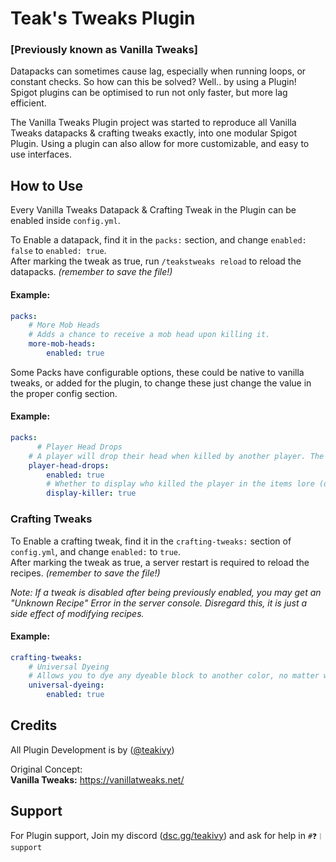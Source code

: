 
# Teak's Tweaks Plugin
### [Previously known as Vanilla Tweaks]

Datapacks can sometimes cause lag, especially when running loops, or constant checks. So
how can this be solved? Well.. by using a Plugin! Spigot plugins can be optimised to run
not only faster, but more lag efficient.  
  
The Vanilla Tweaks Plugin project was started to reproduce all Vanilla Tweaks datapacks 
& crafting tweaks exactly, into one modular Spigot Plugin. Using a plugin can also allow
for more customizable, and easy to use interfaces.

## How to Use
Every Vanilla Tweaks Datapack & Crafting Tweak in the Plugin can be enabled inside
`config.yml`.  

To Enable a datapack, find it in the `packs:` section, and change `enabled: false` to `enabled: true`.  
After marking the tweak as true, run `/teakstweaks reload` to reload the datapacks. *(remember to save the file!)*
#### Example:
```yml
packs:
    # More Mob Heads
    # Adds a chance to receive a mob head upon killing it.
    more-mob-heads:
        enabled: true
```

Some Packs have configurable options, these could be native to vanilla tweaks, or added for the plugin, to change these just change the value in the proper config section.

#### Example:
```yml
packs:
      # Player Head Drops
    # A player will drop their head when killed by another player. The item displays who the killer is.
    player-head-drops:
        enabled: true
        # Whether to display who killed the player in the items lore (default: true)
        display-killer: true
```

### Crafting Tweaks
To Enable a crafting tweak, find it in the `crafting-tweaks:` section of `config.yml`, and change `enabled:` to `true`.  
After marking the tweak as true, a server restart is required to reload the recipes. *(remember to save the file!)*

*Note: If a tweak is disabled after being previously enabled, you may get an "Unknown Recipe" Error in the server console. Disregard this, it is just a side effect of modifying recipes.*

#### Example:
```yml
crafting-tweaks:
    # Universal Dyeing
    # Allows you to dye any dyeable block to another color, no matter what color it is (does not include Concrete).
    universal-dyeing:
        enabled: true
```
 

## Credits

All Plugin Development is by ([@teakivy](https://www.github.com/teakivy))

Original Concept:  
**Vanilla Tweaks:** https://vanillatweaks.net/
## Support

For Plugin support, Join my discord ([dsc.gg/teakivy](https://discord.gg/Xb6eeRevkb)) and ask for help in `#❓︱support`
